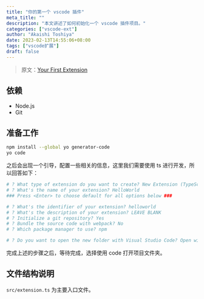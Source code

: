 ```yaml
---
title: "你的第一个 vscode 插件"
meta_title: ""
description: "本文讲述了如何初始化一个 vscode 插件项目。"
categories: ["vscode-ext"]
author: "Akaishi Toshiya"
date: 2023-02-13T14:55:06+08:00
tags: ["vscode扩展"]
draft: false
---
```


> 原文：[Your First Extension](https://code.visualstudio.com/api/get-started/your-first-extension)

## 依赖

* Node.js
* Git

## 准备工作

```bash
npm install --global yo generator-code
yo code
```

之后会出现一个引导，配置一些相关的信息，这里我们需要使用 ts 进行开发，所以回答如下：

```bash
# ? What type of extension do you want to create? New Extension (TypeScript)
# ? What's the name of your extension? HelloWorld
### Press <Enter> to choose default for all options below ###

# ? What's the identifier of your extension? helloworld
# ? What's the description of your extension? LEAVE BLANK
# ? Initialize a git repository? Yes
# ? Bundle the source code with webpack? No
# ? Which package manager to use? npm

# ? Do you want to open the new folder with Visual Studio Code? Open with `code`
```

完成上述的步骤之后，等待完成，选择使用 code 打开项目文件夹。

## 文件结构说明

`src/extension.ts` 为主要入口文件。


